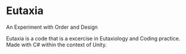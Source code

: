# Eutaxia
An Experiment with Order and Design

Eutaxia is a code that is a excercise in Eutaxiology and Coding practice. 
Made with C# within the context of Unity.
